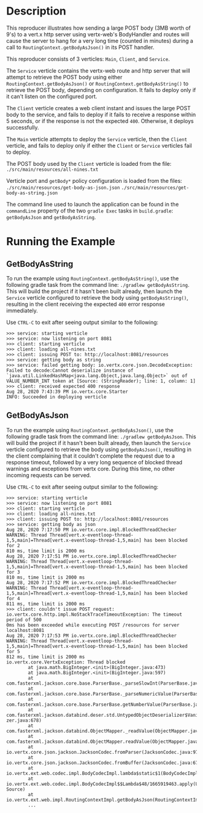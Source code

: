 # Description
This reproducer illustrates how sending a large POST body (3MB worth of 9's) to a vert.x http server using vertx-web's BodyHandler and routes will cause the server to hang for a very long time (counted in minutes) during a call to `RoutingContext.getBodyAsJson()` in its POST handler.

This reproducer consists of 3 verticles: `Main`, `Client`, and `Service`.

The `Service` verticle contains the vertx-web route and http server that will attempt to retrieve the POST body using either `RoutingContext.getBodyAsJson()` or `RoutingContext.getBodyAsString()` to retrieve the POST body, depending on configuration. It fails to deploy only if it can't listen on the configured port.

The `Client` verticle creates a web client instant and issues the large POST body to the service, and fails to deploy if it fails to receive a response within 5 seconds, or if the response is not the expected `400`. Otherwise, it deploys successfully.

The `Main` verticle attempts to deploy the `Service` verticle, then the `Client` verticle, and fails to deploy only if either the `Client` or `Service` verticles fail to deploy.

The POST body used by the `Client` verticle is loaded from the file: `./src/main/resources/all-nines.txt`

Verticle port and `getBody*` policy configuration is loaded from the files:
`./src/main/resources/get-body-as-json.json`
`./src/main/resources/get-body-as-string.json`

The command line used to launch the application can be found in the `commandLine` property of the two `gradle Exec` tasks in `build.gradle`: `getBodyAsJson` and `getBodyAsString`.

# Running the Example
## GetBodyAsString
To run the example using `RoutingContext.getBodyAsString()`, use the following gradle task from the command line: `./gradlew getBodyAsString`. This will build the project if it hasn't been built already, then launch the `Service` verticle configured to retrieve the body using `getBodyAsString()`, resulting in the client receiving the expected `400` error response immediately.

Use `CTRL-C` to exit after seeing output similar to the following:
```
>>> service: starting verticle
>>> service: now listening on port 8081
>>> client: starting verticle
>>> client: loading all-nines.txt
>>> client: issuing POST to: http://localhost:8081/resources
>>> service: getting body as string
>>> service: failed getting body: io.vertx.core.json.DecodeException: Failed to decode:Cannot deserialize instance of `java.util.LinkedHashMap<java.lang.Object,java.lang.Object>` out of VALUE_NUMBER_INT token at [Source: (StringReader); line: 1, column: 1]
>>> client: received expected 400 response
Aug 28, 2020 7:43:39 PM io.vertx.core.Starter
INFO: Succeeded in deploying verticle
```

## GetBodyAsJson
To run the example using `RoutingContext.getBodyAsJson()`, use the following gradle task from the command line: `./gradlew getBodyAsJson`. This will build the project if it hasn't been built already, then launch the `Service` verticle configured to retrieve the body using `getBodyAsJson()`, resulting in the client complaining that it couldn't complete the request due to a response timeout, followed by a very long sequence of blocked thread warnings and exceptions from vertx core. During this time, no other incoming requests can be served.

Use `CTRL-C` to exit after seeing output similar to the following:
```
>>> service: starting verticle
>>> service: now listening on port 8081
>>> client: starting verticle
>>> client: loading all-nines.txt
>>> client: issuing POST to: http://localhost:8081/resources
>>> service: getting body as json
Aug 28, 2020 7:17:50 PM io.vertx.core.impl.BlockedThreadChecker
WARNING: Thread Thread[vert.x-eventloop-thread-1,5,main]=Thread[vert.x-eventloop-thread-1,5,main] has been blocked for 2
810 ms, time limit is 2000 ms
Aug 28, 2020 7:17:51 PM io.vertx.core.impl.BlockedThreadChecker
WARNING: Thread Thread[vert.x-eventloop-thread-1,5,main]=Thread[vert.x-eventloop-thread-1,5,main] has been blocked for 3
810 ms, time limit is 2000 ms
Aug 28, 2020 7:17:52 PM io.vertx.core.impl.BlockedThreadChecker
WARNING: Thread Thread[vert.x-eventloop-thread-1,5,main]=Thread[vert.x-eventloop-thread-1,5,main] has been blocked for 4
811 ms, time limit is 2000 ms
>>> client: couldn't issue POST request: io.vertx.core.http.impl.NoStackTraceTimeoutException: The timeout period of 500
0ms has been exceeded while executing POST /resources for server localhost:8081
Aug 28, 2020 7:17:53 PM io.vertx.core.impl.BlockedThreadChecker
WARNING: Thread Thread[vert.x-eventloop-thread-1,5,main]=Thread[vert.x-eventloop-thread-1,5,main] has been blocked for 5
812 ms, time limit is 2000 ms
io.vertx.core.VertxException: Thread blocked
        at java.math.BigInteger.<init>(BigInteger.java:473)
        at java.math.BigInteger.<init>(BigInteger.java:597)
        at com.fasterxml.jackson.core.base.ParserBase._parseSlowInt(ParserBase.java:856)
        at com.fasterxml.jackson.core.base.ParserBase._parseNumericValue(ParserBase.java:775)
        at com.fasterxml.jackson.core.base.ParserBase.getNumberValue(ParserBase.java:584)
        at com.fasterxml.jackson.databind.deser.std.UntypedObjectDeserializer$Vanilla.deserialize(UntypedObjectDeseriali
zer.java:678)
        at com.fasterxml.jackson.databind.ObjectMapper._readValue(ObjectMapper.java:4173)
        at com.fasterxml.jackson.databind.ObjectMapper.readValue(ObjectMapper.java:2467)
        at io.vertx.core.json.jackson.JacksonCodec.fromParser(JacksonCodec.java:97)
        at io.vertx.core.json.jackson.JacksonCodec.fromBuffer(JacksonCodec.java:67)
        at io.vertx.ext.web.codec.impl.BodyCodecImpl.lambda$static$1(BodyCodecImpl.java:41)
        at io.vertx.ext.web.codec.impl.BodyCodecImpl$$Lambda$48/1665919463.apply(Unknown Source)
        at io.vertx.ext.web.impl.RoutingContextImpl.getBodyAsJson(RoutingContextImpl.java:280)
        ...
```